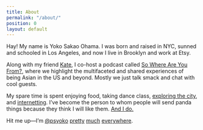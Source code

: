 ```yaml
---
title: About
permalink: "/about/"
position: 0
layout: default
---
```


Hay! My name is Yoko Sakao Ohama. I was born and raised in NYC, sunned and schooled in Los Angeles, and now I live in Brooklyn and work at Etsy.

Along with my friend [Kate](https://katematsumoto.com), I co-host a podcast called [So Where Are You From?](https://swayfpodcast.com), where we highlight the multifaceted and shared experiences of being Asian in the US and beyond. Mostly we just talk smack and chat with cool guests.

My spare time is spent enjoying food, taking dance class, [exploring the city](https://drive.google.com/open?id=16FX4JH13RlT1lB_o1_keDbCWHG0&usp=sharing), and [internetting](https://twitter.com/yokogoesplorin). I’ve become the person to whom people will send panda things because they think I will like them. [And I do.](https://psyoko.dropmark.com/210220)

Hit me up—I’m [@psyoko](https://twitter.com/psyoko) [pretty](https://instagram.com/psyoko) [much](https://linkedin.com/in/psyoko) [everywhere](https://creativemornings.com/people/psyoko).
